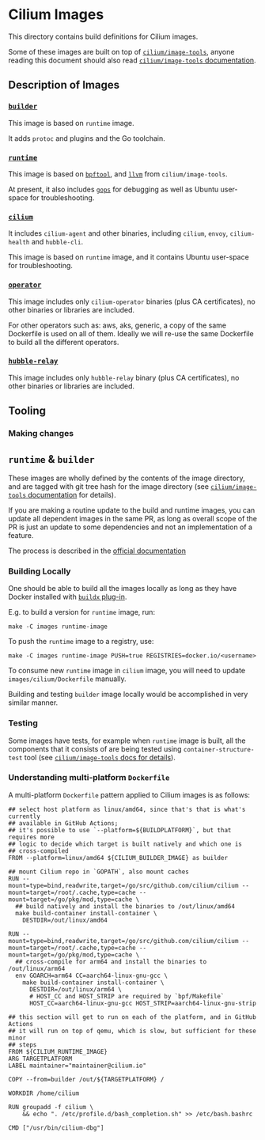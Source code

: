 # Cilium Images

This directory contains build definitions for Cilium images.

Some of these images are built on top of [`cilium/image-tools`](https://github.com/cilium/image-tools),
anyone reading this document should also read [`cilium/image-tools` documentation](https://github.com/cilium/image-tools/blob/master/README.md).

## Description of Images

### [`builder`](builder/Dockerfile)

This image is based on `runtime` image.

It adds `protoc` and plugins and the Go toolchain.

### [`runtime`](runtime/Dockerfile)

This image is based on [`bpftool`](https://github.com/cilium/image-tools#imagesbpftool),
and [`llvm`](https://github.com/cilium/image-tools#imagesllvm) from `cilium/image-tools`.

At present, it also includes [`gops`](https://github.com/google/gops) for
debugging as well as Ubuntu user-space for troubleshooting.

### [`cilium`](cilium/Dockerfile)

It includes `cilium-agent` and other binaries, including `cilium`, `envoy`,
`cilium-health` and `hubble-cli`.

This image is based on `runtime` image, and it contains Ubuntu user-space for
troubleshooting.

### [`operator`](operator/Dockerfile)

This image includes only `cilium-operator` binaries (plus CA certificates),
no other binaries or libraries are included.

For other operators such as: aws, aks, generic, a copy of the same Dockerfile is
used on all of them. Ideally we will re-use the same Dockerfile to build all the
different operators.

### [`hubble-relay`](hubble-relay/Dockerfile)

This image includes only `hubble-relay` binary (plus CA certificates), no other
binaries or libraries are included.

## Tooling

### Making changes

## `runtime` & `builder`

These images are wholly defined by the contents of the image directory, and are
tagged with git tree hash  for the image directory (see
[`cilium/image-tools` documentation](https://github.com/cilium/image-tools#usage)
for details).

If you are making a routine update to the build and runtime images, you can
update all dependent images in the same PR, as long as overall scope of the PR
is just an update to some dependencies and not an implementation of a feature.

The process is described in the [official documentation](https://docs.cilium.io/en/latest/contributing/development/images/#update-cilium-builder-and-cilium-runtime-images)

### Building Locally

One should be able to build all the images locally as long as they have Docker
installed with [`buildx` plug-in](https://docs.docker.com/buildx/working-with-buildx/).

E.g. to build a version for `runtime` image, run:

```
make -C images runtime-image
```

To push the `runtime` image to a registry, use:
```
make -C images runtime-image PUSH=true REGISTRIES=docker.io/<username>
```

To consume new `runtime` image in `cilium` image, you will need to update
`images/cilium/Dockerfile` manually.

Building and testing `builder` image locally would be accomplished in very
similar manner.

### Testing

Some images have tests, for example when `runtime` image is built, all the
components that it consists of are being tested using `container-structure-test`
tool (see [`cilium/image-tools` docs for details](https://github.com/cilium/image-tools#imagestester)).

### Understanding multi-platform `Dockerfile`

A multi-platform `Dockerfile` pattern applied to Cilium images is as follows:
```
## select host platform as linux/amd64, since that's that is what's currently
## available in GitHub Actions;
## it's possible to use `--platform=${BUILDPLATFORM}`, but that requires more
## logic to decide which target is built natively and which one is
## cross-compiled
FROM --platform=linux/amd64 ${CILIUM_BUILDER_IMAGE} as builder

## mount Cilium repo in `GOPATH`, also mount caches
RUN --mount=type=bind,readwrite,target=/go/src/github.com/cilium/cilium --mount=target=/root/.cache,type=cache --mount=target=/go/pkg/mod,type=cache \
  ## build natively and install the binaries to /out/linux/amd64
  make build-container install-container \
    DESTDIR=/out/linux/amd64

RUN --mount=type=bind,readwrite,target=/go/src/github.com/cilium/cilium --mount=target=/root/.cache,type=cache --mount=target=/go/pkg/mod,type=cache \
  ## cross-compile for arm64 and install the binaries to /out/linux/arm64
  env GOARCH=arm64 CC=aarch64-linux-gnu-gcc \
    make build-container install-container \
      DESTDIR=/out/linux/arm64 \
      # HOST_CC and HOST_STRIP are required by `bpf/Makefile`
      HOST_CC=aarch64-linux-gnu-gcc HOST_STRIP=aarch64-linux-gnu-strip

## this section will get to run on each of the platform, and in GitHub Actions
## it will run on top of qemu, which is slow, but sufficient for these minor
## steps
FROM ${CILIUM_RUNTIME_IMAGE}
ARG TARGETPLATFORM
LABEL maintainer="maintainer@cilium.io"

COPY --from=builder /out/${TARGETPLATFORM} /

WORKDIR /home/cilium

RUN groupadd -f cilium \
    && echo ". /etc/profile.d/bash_completion.sh" >> /etc/bash.bashrc

CMD ["/usr/bin/cilium-dbg"]
```
